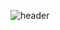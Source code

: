![header](https://capsule-render.vercel.app/api?type=venom&color=0047AB&height=300&section=header&text=chungheon%20Github&fontColor=d6ace6&fontSize=90)
